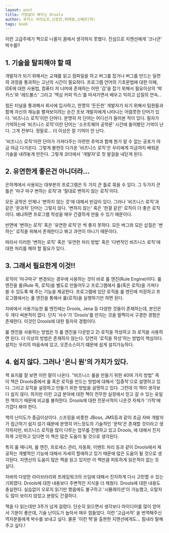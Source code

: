 ```yaml
---
layout: post
title: 거침없이 배우는 Drools
author: 루카스 아마도르,신정안,허태명,신혜연(역)
tags: book
---
```


이런 고급주제가 책으로 나올지 꿈에서 생각하지 못했다. 진심으로 지앤선에게 '크나큰' 박수를!!

## 1. 기술을 탈피해야 할 때

개발자가 되기 위해서는 교재를 읽고 컴파일을 하고 버그를 잡거나 버그를 만드는 일련의 과정을 통과하는 고난의 시간이 필요하다. 프로그램 언어의 기초문법에 대한 이해, IDE에 대한 사용법, 컴퓨터 저 너머에 존재하는 어떤 '감'을 잡기 위해서 필요이상의 '박카스'와 '레드불스' 그리고 '맥심 커피 믹스'를 마셔가면서 배우고 익히고 삽질의 연속...

힘든 터널을 통과해서 회사에 입사하고, 한명의 '든든한' 개발자가 되기 위해서 팀원들과 함께 자신의 재능을 펼쳐보이려는 순간 초보 개발자에게 나타나는 어렴풋한 단어가 있다. '비즈니스 로직'이란 단어다. 분명히 저 단어는 어디선가 들어본 적이 있다. 필자가 기억하는바 '비즈니스 로직'이란 단어는 '소프트웨어 공학론' 시간에 들어봤던 기억이 난다. 그게 전부다. 정말로... 더 이상은 잘 기억이 안 난다.

'비즈니스 로직'이란 단어가 가져다주는 아련한 추억과 함께 뭔가 알 수 없는 공포가 야금 야금 다가온다. 그렇게 불현듯 다가온 '비즈니스 로직'은 우리에게 지금까지 배워온 기술을 내려놓게 만든다. 그렇게 코더에서 '개발자'로 첫 발걸을 내딛게 된다.


## 2. 유연한게 좋은건 아니더라...

은하계에서 사용되는 대부분의 프로그램은 두 가지 큰 틀로 묶을 수 있다. 그 두가지 큰 틀은 '마구 마구 변하는 로직'과 '절대로 변하지 않는 로직'이다. 

모든 공학은 언제나 '변하지 않는 것'에 대해서 반감이 있다. 그러나 '비즈니스 로직'과 같은 '문과적' 단어는 그렇지 않다. '변하지 않는' 혹은 '한결 같은' 로직이 더 좋은 로직이다. 왜냐하면 프로그램 작성을 매우 간결하게 만들 수 있기 때문이다.

반면에 '변하는 로직' 혹은 '유연한 로직'은 썩 좋지 못하다. 모든 버그와 모든 삽질은 '변하는' 로직을 위해서 존재한다고 봐고 과언이 아니기 때문이다. 

따라서 이러한 '변하는 로직' 혹은 '유연한 처리 방법' 혹은 '다변적인 비즈니스 로직'에 대한 처리를 해야 할 필요가 있다.


## 3. 그래서 필요한게 이것!!

로직이 '마구마구' 변경되는 경우에 사용하는 것이 바로 룰 엔진(Rule Engine)이다. 룰 엔진을 롤(Rule 즉, 로직)을 별도로 만들어두고 프로그램에서 룰(혹은 로직)을 가져다 쓸 수 있도록 해 주는 기능을 제공한다. 프로그램에 있던 로직을 룰 엔진에 저장하고 프로그램에서는 롤 엔진을 통해서 룰(로직)을 실행하기만 하면 된다. 

자바에서 사용가능한 룰 엔진에는 Drools, Jena 등 다양한 것들이 존재하는데, 본인은 두 개다 써본적이 없다. 단지 '사수'가 'Drools'를 만지는 것을 멀찍이서 구경한 경험은 존재한다. 이것인 Drools에 대한 필자의 경험이다.

룰 엔진을 사용하는 방법은 1) 룰 엔진을 다운받고 2) 로직을 작성하고 3) 로직을 사용하면 된다. 더 이상의 방법은 존재하지 않는다. 당연히 '로직을 작성'하는 방법이 핵심이다. 설치는 우리의 마음속에 있고, 오픈소스이기 떄문에 쉽게 설치가능하다.


## 4. 쉽지 않다. 그러나 '온니 원'의 가치가 있다.

책 표지를 잘 보면 이런 말이 나온다. "비즈니스 룰을 만들기 위한 40여 가지 방법" 즉 이 책은 Drools중에서 룰 혹은 로직을 만드는 방법에 대해서 '집중적'으로 설명하고 있다. 그리고 로직을 설정하고 만들기 위한 방법을 설명하고 있다. 그런데 이 책이 생각보다 쉽지 않다. 하지만 이런 고급 분야에 대한 책이 전무한 실정에서 믿고 갈 수 있는 유일한 책이기 때문에 비교를 불허한다. Drools에 대한 전문서적이 나온것 자체가 '기적'에 가깝다 봐야 한다.

책의 난이도가 중급이상이다. 스프링을 비롯한 JBoss, JMS등과 같이 초급 자바 개발자가 접근하기 쉽지 않기 떄문에 분명히 어느정도의 기술적인 '문턱'은 존재할 것이라고 생각하지만, 비즈니스 로직을 많이 다루는 업무를 진행하고 있고 Drools, 에 대해서 진지하게 고민하고 있다면 이 책은 많은 도움이 될 것으로 생각된다.

특히 룰 매니져, 룰 엔진, 프로세스 관리, 자동화, 이벤트 처리 등과 같이 Drools에서 제공하는 개별적인 기능에 대해서 자세히 할애하고 있기 때문에 많은 도움이 될 것으로 생각된다. 지앤선의 도움이 많은 책을 읽고 있지만 이 책만큼 피토하게 읽은적이 없는 듯 싶다.

자바의 다양한 라이브러리와 프레임워크의 쓰임에 대해서 진지하게 다시 고민할 수 있는 기회였다. Drools에 대한 내용보다 주변적인 지식을 더 채웠다. Drools에 대한 내용도 충실한다. 실습없이 오로지 읽기만 했음에도 불구하고 '시뮬레이션'이 가능했고, 오탈자도 많이 보이지 않았고 분량도 간결하다.

책을 다 읽는데만 3주가 넘게 걸렸다. 단순히 읽으면서 생각보다 아이디어를 많이 얻어서 기분이 좋은데, 기술 난이도가 높아서 매우 힘들었다. 이런 '고급서적' 을 번역해주신 역자분들에게 박수를 보내고 싶다. 물론 '이런 책'을 출판한 지앤선에게도... 힘내라 말해주고 싶다.!


